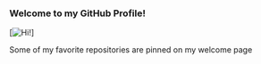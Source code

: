 ### Welcome to my GitHub Profile!

[![Hi!](https://res.cloudinary.com/dn6bvlnm7/image/upload/v1594593374/sumperspec_dd5uyo.jpg)]

Some of my favorite repositories are pinned on my welcome page 




<!--
**kellyav/kellyav** is a ✨ _special_ ✨ repository because its `README.md` (this file) appears on your GitHub profile.

Here are some ideas to get you started:

- 🔭 I’m currently working on ...
- 🌱 I’m currently learning ...
- 👯 I’m looking to collaborate on ...
- 🤔 I’m looking for help with ...
- 💬 Ask me about ...
- 📫 How to reach me: ...
- 😄 Pronouns: ...
- ⚡ Fun fact: ...
-->
